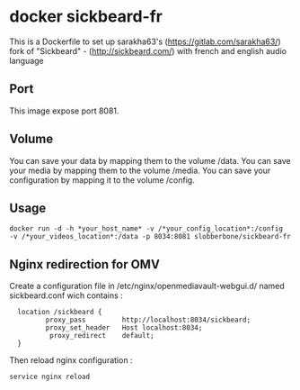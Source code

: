 # docker sickbeard-fr

This is a Dockerfile to set up sarakha63's (https://gitlab.com/sarakha63/) fork of "Sickbeard" - (http://sickbeard.com/) with french and english audio language

## Port

This image expose port 8081.

## Volume

You can save your data by mapping them to the volume /data.
You can save your media by mapping them to the volume /media.
You can save your configuration by mapping it to the volume /config.

## Usage
```
docker run -d -h *your_host_name* -v /*your_config_location*:/config  -v /*your_videos_location*:/data -p 8034:8081 slobberbone/sickbeard-fr
```

## Nginx redirection for OMV

Create a configuration file in /etc/nginx/openmediavault-webgui.d/ named sickbeard.conf wich contains :
```
  location /sickbeard {
         proxy_pass         http://localhost:8034/sickbeard;
         proxy_set_header   Host localhost:8034;
          proxy_redirect    default;
  }
```
Then reload nginx configuration :
```
service nginx reload
```
